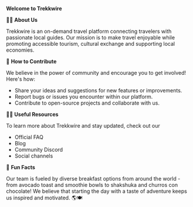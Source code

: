 **Welcome to Trekkwire** 

🙋‍♀️ **About Us**

Trekkwire is an on-demand travel platform connecting travelers with passionate local guides. Our mission is to make travel enjoyable while promoting accessible tourism, cultural exchange and supporting local economies. 

🌈 **How to Contribute**

We believe in the power of community and encourage you to get involved! Here's how:

* Share your ideas and suggestions for new features or improvements.
* Report bugs or issues you encounter within our platform. 
* Contribute to open-source projects and collaborate with us. 

👩‍💻 **Useful Resources**

To learn more about Trekkwire and stay updated, check out our

* Official FAQ
* Blog
* Community Discord
* Social channels

🍿 **Fun Facts**

Our team is fueled by diverse breakfast options from around the world - from avocado toast and smoothie bowls to shakshuka and churros con chocolate! We believe that starting the day with a taste of adventure keeps us inspired and motivated. 🌎🍽️
